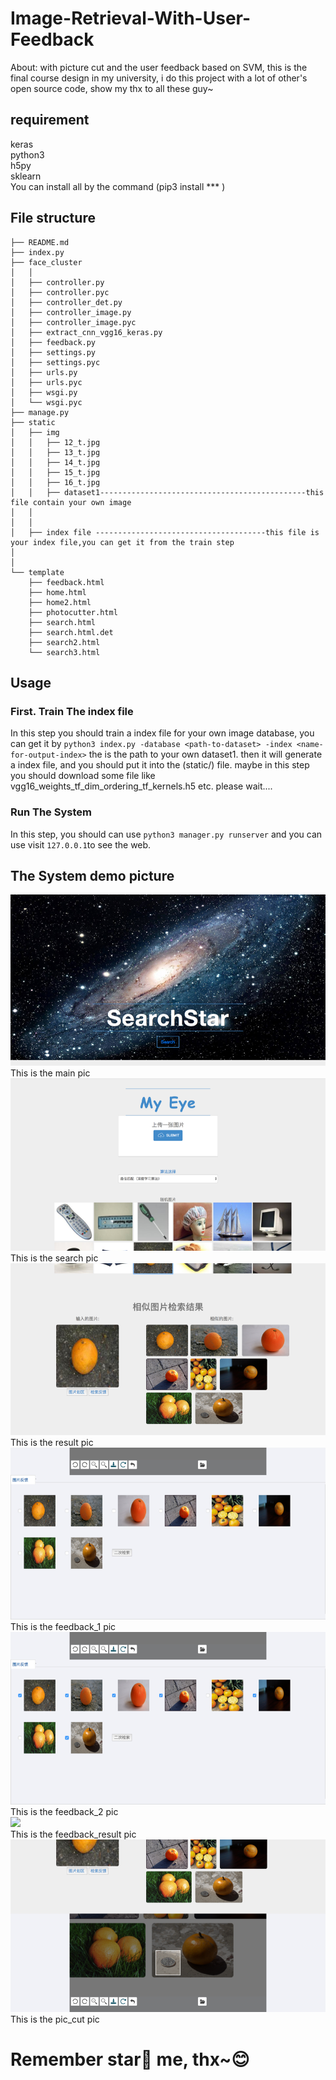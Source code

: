 # Image-Retrieval-With-User-Feedback
About: with picture cut and the user feedback based on SVM, this is the final course design in my university, i do this project with a lot of other's open source code, show my thx to all these guy~

## requirement
keras
<br>
python3
<br>
h5py
<br>
sklearn
<br>
You can install all by the command (pip3 install *** )

## File structure

```structure
├── README.md
├── index.py
├── face_cluster
│   │ 
│   ├── controller.py
│   ├── controller.pyc
│   ├── controller_det.py
│   ├── controller_image.py
│   ├── controller_image.pyc
│   ├── extract_cnn_vgg16_keras.py
│   ├── feedback.py
│   ├── settings.py
│   ├── settings.pyc
│   ├── urls.py
│   ├── urls.pyc
│   ├── wsgi.py
│   └── wsgi.pyc
├── manage.py
├── static
│   ├── img
│   │   ├── 12_t.jpg
│   │   ├── 13_t.jpg
│   │   ├── 14_t.jpg
│   │   ├── 15_t.jpg
│   │   ├── 16_t.jpg
│   │   ├── dataset1----------------------------------------------this file contain your own image
│   │ 
│   │ 
│   ├── index file --------------------------------------this file is your index file,you can get it from the train step
│
│
└── template
    ├── feedback.html
    ├── home.html
    ├── home2.html
    ├── photocutter.html
    ├── search.html
    ├── search.html.det
    ├── search2.html
    └── search3.html
```

## Usage
### First. Train The index file 
In this step you should train a index file for your own image database, you can get it by
`python3 index.py -database <path-to-dataset> -index <name-for-output-index>` the <path-to-dataset> is the path to your own dataset1. then it will generate a index file, and you should put it into the (static/) file. maybe in this step you should download some file like vgg16_weights_tf_dim_ordering_tf_kernels.h5 etc. please wait....
### Run The System
In this step, you should can use `python3 manager.py runserver` and you can use visit `127.0.0.1`to see the web.

## The System demo picture
![](https://github.com/Miraclemin/Image-Retrieval-With-User-Feedback/raw/master/demo_pic/main.png)
<br>
This is the main pic
<br>
![](https://github.com/Miraclemin/Image-Retrieval-With-User-Feedback/raw/master/demo_pic/search.png)
<br>
This is the search pic
<br>
![](https://github.com/Miraclemin/Image-Retrieval-With-User-Feedback/raw/master/demo_pic/result.png)
<br>
This is the result pic
<br>
![](https://github.com/Miraclemin/Image-Retrieval-With-User-Feedback/raw/master/demo_pic/user_feedback_1.png)
<br>
This is the feedback_1 pic
<br>
![](https://github.com/Miraclemin/Image-Retrieval-With-User-Feedback/raw/master/demo_pic/user_feedback_2.png)
<br>
This is the feedback_2 pic
<br>
![](https://github.com/Miraclemin/Image-Retrieval-With-User-Feedback/raw/master/demo_pic/user_feedback_result.png)
<br>
This is the feedback_result pic
<br>
![](https://github.com/Miraclemin/Image-Retrieval-With-User-Feedback/raw/master/demo_pic/pic_cut.png)
<br>
This is the pic_cut pic
<br>

# Remember star🌟 me, thx~😊
